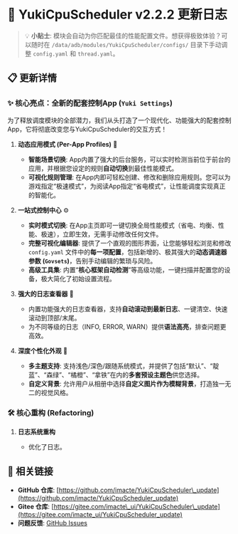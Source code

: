 # 🚀 YukiCpuScheduler v2.2.2 更新日志

> 💡 **小贴士**: 模块会自动为你匹配最佳的性能配置文件。想获得极致体验？可以随时在 `/data/adb/modules/YukiCpuScheduler/configs/` 目录下手动调整 `config.yaml` 和 `thread.yaml`。

## 📋 更新详情

### ✨ **核心亮点：全新的配套控制App (`Yuki Settings`)**

为了释放调度模块的全部潜力，我们从头打造了一个现代化、功能强大的配套控制App，它将彻底改变您与YukiCpuScheduler的交互方式！

1.  **动态应用模式 (Per-App Profiles)** 🚀

      * **智能场景切换**: App内置了强大的后台服务，可以实时检测当前位于前台的应用，并根据您设定的规则**自动切换**到最佳性能模式。
      * **可视化规则管理**: 在App内即可轻松创建、修改和删除应用规则。您可以为游戏指定“极速模式”，为阅读App指定“省电模式”，让性能调度实现真正的智能化。

2.  **一站式控制中心** ⚙️

      * **实时模式切换**: 在App主页即可一键切换全局性能模式（省电、均衡、性能、极速），立即生效，无需手动修改任何文件。
      * **完整可视化编辑器**: 提供了一个直观的图形界面，让您能够轻松浏览和修改 `config.yaml` 文件中的**每一项配置**，包括新增的、极其强大的**动态调速器参数 (`Govsets`)**，告别手动编辑的繁琐与风险。
      * **高级工具集**: 内置“**核心框架自动检测**”等高级功能，一键扫描并配置您的设备，极大简化了初始设置流程。

3.  **强大的日志查看器** 📄

      * 内置功能强大的日志查看器，支持**自动滚动到最新日志**、一键清空、快速滚动到顶部/末尾。
      * 为不同等级的日志（INFO, ERROR, WARN）提供**语法高亮**，排查问题更高效。

4.  **深度个性化外观** 🎨

      * **多主题支持**: 支持浅色/深色/跟随系统模式，并提供了包括“默认”、“靛蓝”、“森绿”、“橘橙”、“拿铁”在内的**多套预设主题色**供您选择。
      * **自定义背景**: 允许用户从相册中选择**自定义图片作为模糊背景**，打造独一无二的视觉风格。

### 🛠️ **核心重构 (Refactoring)**

1.  **日志系统重构**

      * 优化了日志。


## 🔗 相关链接

  - **GitHub 仓库**: [https://github.com/imacte/YukiCpuScheduler\_update](https://github.com/imacte/YukiCpuScheduler_update)
  - **Gitee 仓库**: [https://gitee.com/imacte\_ui/YukiCpuScheduler\_update](https://gitee.com/imacte_ui/YukiCpuScheduler_update)
  - **问题反馈**: [GitHub Issues](https://github.com/imacte/YukiCpuScheduler_update/issues)
